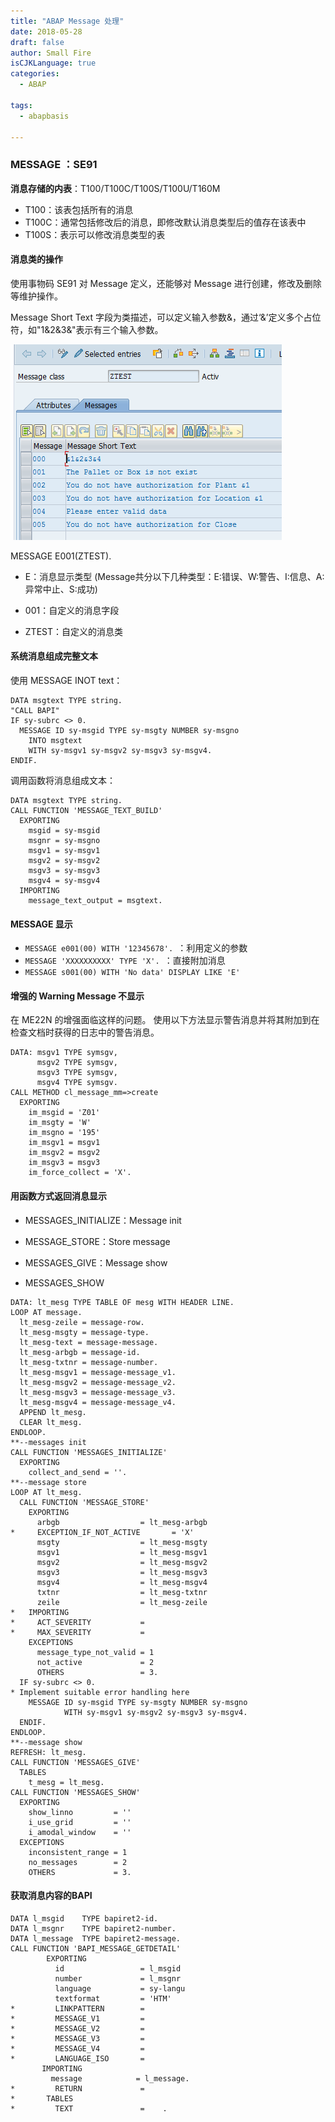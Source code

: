 ```yaml
---
title: "ABAP Message 处理"
date: 2018-05-28
draft: false
author: Small Fire
isCJKLanguage: true
categories: 
  - ABAP

tags: 
  - abapbasis

---
```


### MESSAGE ：SE91

**消息存储的内表**：T100/T100C/T100S/T100U/T160M

- T100：该表包括所有的消息
- T100C：通常包括修改后的消息，即修改默认消息类型后的值存在该表中
- T100S：表示可以修改消息类型的表

#### 消息类的操作

使用事物码 SE91 对 Message 定义，还能够对 Message 进行创建，修改及删除等维护操作。

Message Short Text 字段为类描述，可以定义输入参数&，通过‘&’定义多个占位符，如"1&2&3&"表示有三个输入参数。

![定义消息类](/images/ABAP/SE91.jpg)

MESSAGE E001(ZTEST).

- E：消息显示类型 (Message共分以下几种类型：E:错误、W:警告、I:信息、A:异常中止、S:成功)


- 001：自定义的消息字段


- ZTEST：自定义的消息类

#### 系统消息组成完整文本

使用 MESSAGE INOT text：

```ABAP
DATA msgtext TYPE string.
"CALL BAPI"
IF sy-subrc <> 0.
  MESSAGE ID sy-msgid TYPE sy-msgty NUMBER sy-msgno
    INTO msgtext
    WITH sy-msgv1 sy-msgv2 sy-msgv3 sy-msgv4.
ENDIF. 
```

调用函数将消息组成文本：

```ABAP
DATA msgtext TYPE string.
CALL FUNCTION 'MESSAGE_TEXT_BUILD'
  EXPORTING
    msgid = sy-msgid
    msgnr = sy-msgno
    msgv1 = sy-msgv1
    msgv2 = sy-msgv2
    msgv3 = sy-msgv3
    msgv4 = sy-msgv4
  IMPORTING
    message_text_output = msgtext.
```

#### MESSAGE 显示

- `MESSAGE e001(00) WITH '12345678'. `：利用定义的参数
-  `MESSAGE 'XXXXXXXXXX' TYPE 'X'. `：直接附加消息
- `MESSAGE s001(00) WITH 'No data' DISPLAY LIKE 'E'`

#### 增强的 Warning Message 不显示

在 ME22N 的增强面临这样的问题。 使用以下方法显示警告消息并将其附加到在检查文档时获得的日志中的警告消息。

```ABAP
DATA: msgv1 TYPE symsgv,
      msgv2 TYPE symsgv,
      msgv3 TYPE symsgv,
      msgv4 TYPE symsgv.
CALL METHOD cl_message_mm=>create
  EXPORTING
    im_msgid = 'Z01'
    im_msgty = 'W'
    im_msgno = '195'
    im_msgv1 = msgv1
    im_msgv2 = msgv2
    im_msgv3 = msgv3
    im_force_collect = 'X'.
```

#### 用函数方式返回消息显示

- MESSAGES_INITIALIZE：Message init

- MESSAGE_STORE：Store message
- MESSAGES_GIVE：Message show
- MESSAGES_SHOW

```ABAP
DATA: lt_mesg TYPE TABLE OF mesg WITH HEADER LINE.
LOOP AT message.
  lt_mesg-zeile = message-row.
  lt_mesg-msgty = message-type.
  lt_mesg-text = message-message.
  lt_mesg-arbgb = message-id.
  lt_mesg-txtnr = message-number.
  lt_mesg-msgv1 = message-message_v1.
  lt_mesg-msgv2 = message-message_v2.
  lt_mesg-msgv3 = message-message_v3.
  lt_mesg-msgv4 = message-message_v4.
  APPEND lt_mesg.
  CLEAR lt_mesg.
ENDLOOP.
**--messages init
CALL FUNCTION 'MESSAGES_INITIALIZE'
  EXPORTING
    collect_and_send = ''.
**--message store
LOOP AT lt_mesg.
  CALL FUNCTION 'MESSAGE_STORE'
    EXPORTING
      arbgb                  = lt_mesg-arbgb
*     EXCEPTION_IF_NOT_ACTIVE       = 'X'
      msgty                  = lt_mesg-msgty
      msgv1                  = lt_mesg-msgv1
      msgv2                  = lt_mesg-msgv2
      msgv3                  = lt_mesg-msgv3
      msgv4                  = lt_mesg-msgv4
      txtnr                  = lt_mesg-txtnr
      zeile                  = lt_mesg-zeile
*   IMPORTING
*     ACT_SEVERITY           =
*     MAX_SEVERITY           =
    EXCEPTIONS
      message_type_not_valid = 1
      not_active             = 2
      OTHERS                 = 3.
  IF sy-subrc <> 0.
* Implement suitable error handling here
    MESSAGE ID sy-msgid TYPE sy-msgty NUMBER sy-msgno
            WITH sy-msgv1 sy-msgv2 sy-msgv3 sy-msgv4.
  ENDIF.
ENDLOOP.
**--message show
REFRESH: lt_mesg.
CALL FUNCTION 'MESSAGES_GIVE'
  TABLES
    t_mesg = lt_mesg.
CALL FUNCTION 'MESSAGES_SHOW'
  EXPORTING
    show_linno         = ''
    i_use_grid         = ''
    i_amodal_window    = ''
  EXCEPTIONS
    inconsistent_range = 1
    no_messages        = 2
    OTHERS             = 3.
```

#### 获取消息内容的BAPI

```ABAP
DATA l_msgid    TYPE bapiret2-id.
DATA l_msgnr    TYPE bapiret2-number.
DATA l_message  TYPE bapiret2-message.
CALL FUNCTION 'BAPI_MESSAGE_GETDETAIL'
        EXPORTING
          id                 = l_msgid
          number             = l_msgnr
          language           = sy-langu
          textformat         = 'HTM'
*         LINKPATTERN        =
*         MESSAGE_V1         =
*         MESSAGE_V2         =
*         MESSAGE_V3         =
*         MESSAGE_V4         =
*         LANGUAGE_ISO       =
       IMPORTING
         message            = l_message.
*         RETURN             =
*       TABLES
*         TEXT               =    .
```

